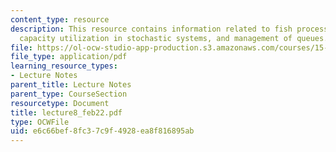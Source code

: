 ```yaml
---
content_type: resource
description: This resource contains information related to fish processing example,
  capacity utilization in stochastic systems, and management of queues.
file: https://ol-ocw-studio-app-production.s3.amazonaws.com/courses/15-760a-operations-management-spring-2002/e6c66bef8fc37c9f4928ea8f816895ab_lecture8_feb22.pdf
file_type: application/pdf
learning_resource_types:
- Lecture Notes
parent_title: Lecture Notes
parent_type: CourseSection
resourcetype: Document
title: lecture8_feb22.pdf
type: OCWFile
uid: e6c66bef-8fc3-7c9f-4928-ea8f816895ab
---
```

